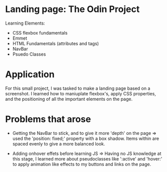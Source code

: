 # Landing page: The Odin Project

Learning Elements:
  - CSS flexbox fundamentals 
  - Emmet
  - HTML Fundamentals (attributes and tags)
  - NavBar
  - Psuedo Classes


# Application

For this small project, I was tasked to make a landing page based on a screenshot. I learned how to maniuplate flexbox's, apply CSS properties, and the positioning of all the important elements on the page. 

# Problems that arose 

  - Getting the NavBar to stick, and to give it more 'depth' on the page => used the 'position: fixed;' property with a box shadow. Items within are spaced evenly to give a more balanced look.
  
  - Adding onhover effets before learning JS => Having no JS knowledge at this stage, I learned more about pseudoclasses like ':active' and 'hover:' to apply animation like effects to my buttons and links on the page. 
